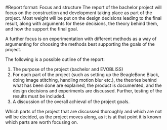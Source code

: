 #Report format: Focus and structure
The report of the bachelor project will focus on the construction and
development taking place as part of the project. Most weight will be put on the
design decisions leading to the final result, along with arguments for these
decisions, the theory behind them, and how the support the final goal.

A further focus is on experimentation with different methods as a way of
argumenting for choosing the methods best supporting the goals of the project.

The following is a possible outline of the report:

1. The purpose of the project (bachelor and EVOBLISS)
2. For each part of the project (such as setting up the BeagleBone Black, doing
image stitching, handling motion blur etc.), the theories behind what has been
done are explained, the product is documented, and the design decisions and
experiments are discussed. Further, testing of the results must be included.
3. A discussion of the overall achieval of the project goals.

Which parts of the project that are discussed thoroughly and which are not will
be decided, as the project moves along, as it is at that point it is known
which parts are worth focusing on.
